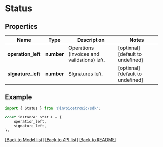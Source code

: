 # Status


## Properties

Name | Type | Description | Notes
------------ | ------------- | ------------- | -------------
**operation_left** | **number** | Operations (invoices and validations) left. | [optional] [default to undefined]
**signature_left** | **number** | Signatures left. | [optional] [default to undefined]

## Example

```typescript
import { Status } from '@invoicetronic/sdk';

const instance: Status = {
    operation_left,
    signature_left,
};
```

[[Back to Model list]](../README.md#documentation-for-models) [[Back to API list]](../README.md#documentation-for-api-endpoints) [[Back to README]](../README.md)
